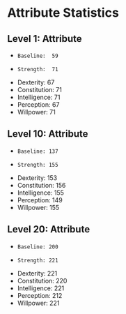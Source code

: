 # Attribute Statistics

## Level 1: Attribute
 *     Baseline:  59
 *     Strength:  71
 *    Dexterity:  67
 * Constitution:  71
 * Intelligence:  71
 *   Perception:  67
 *    Willpower:  71

## Level 10: Attribute
 *     Baseline: 137
 *     Strength: 155
 *    Dexterity: 153
 * Constitution: 156
 * Intelligence: 155
 *   Perception: 149
 *    Willpower: 155

## Level 20: Attribute
 *     Baseline: 200
 *     Strength: 221
 *    Dexterity: 221
 * Constitution: 220
 * Intelligence: 221
 *   Perception: 212
 *    Willpower: 221

